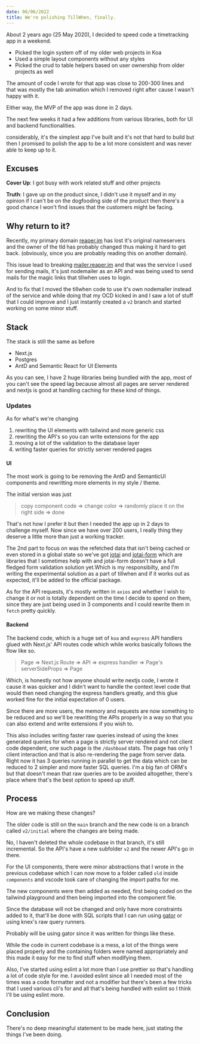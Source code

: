 ```yaml
---
date: 06/06/2022
title: We're polishing TillWhen, finally.
---
```


About 2 years ago (25 May 2020), I decided to speed code a timetracking app in a weekend.

- Picked the login system off of my older web projects in Koa
- Used a simple layout components without any styles
- Picked the crud to table helpers based on user ownership from older projects as well

The amount of code I wrote for that app was close to 200-300 lines and that was mostly the tab animation which I removed right after cause I wasn't
happy with it.

Either way, the MVP of the app was done in 2 days.

The next few weeks it had a few additions from various libraries, both for UI and backend functionalities.

considerably, it's the simplest app I've built and it's not that hard to build but then I promised to polish the app to be a lot more consistent and
was never able to keep up to it.

## Excuses

**Cover Up**: I got busy with work related stuff and other projects

**Truth**: I gave up on the product since, I didn't use it myself and in my opinion if I can't be on the dogfooding side of the product then there's a
good chance I won't find issues that the customers might be facing.

## Why return to it?

Recently, my primary domain [reaper.im](https://reaper.is) has lost it's original nameservers and the owner of the tld has probably changed thus
making it hard to get back. (obviously, since you are probably reading this on another domain).

This issue lead to breaking [mailer.reaper.im](https://mailer.reaper.im) and that was the service I used for sending mails, it's just nodemailer as an
API and was being used to send mails for the magic links that tillwhen uses to login.

And to fix that I moved the tillwhen code to use it's own nodemailer instead of the service and while doing that my OCD kicked in and I saw a lot of
stuff that I could improve and I just instantly created a `v2` branch and started working on some minor stuff.

## Stack

The stack is still the same as before

- Next.js
- Postgres
- AntD and Semantic React for UI Elements

As you can see, I have 2 huge libraries being bundled with the app, most of you can't see the speed lag because almost all pages are server rendered
and nextjs is good at handling caching for these kind of things.

### Updates

As for what's we're changing

1. rewriting the UI elements with tailwind and more generic css
2. rewriting the API's so you can write extensions for the app
3. moving a lot of the validation to the database layer
4. writing faster queries for strictly server rendered pages

#### UI

The most work is going to be removing the AntD and SemanticUI components and rewritting more elements in my style / theme.

The initial version was just

> copy component code => change color => randomly place it on the right side => done

That's not how I prefer it but then I needed the app up in 2 days to challenge myself. Now since we have over 200 users, I really thing they deserve a
little more than just a working tracker.

The 2nd part to focus on was the refetched data that isn't being cached or even stored in a global state so we've got [jotai](http://jotai.org) and
[jotai-form](https://github.com/jotai-labs/jotai-form) which are libraries that I sometimes help with and jotai-form doesn't have a full fledged form
validation solution yet.Which is my responsibilty, and I'm writing the experimental solution as a part of tillwhen and if it works out as expected,
it'll be added to the official package.

As for the API requests, it's mostly written in `axios` and whether I wish to change it or not is totally dependent on the time I decide to spend on
them, since they are just being used in 3 components and I could rewrite them in `fetch` pretty quickly.

#### Backend

The backend code, which is a huge set of `koa` and `express` API handlers glued with Next.js' API routes code which while works basically follows the
flow like so.

> Page => Next.js Route => API => express handler => Page's serverSideProps => Page

Which, is honestly not how anyone should write nextjs code, I wrote it cause it was quicker and I didn't want to handle the context level code that
would then need changing the express handlers greatly, and this glue worked fine for the initial expectation of 0 users.

Since there are more users, the memory and requests are now something to be reduced and so we'll be rewritting the APIs properly in a way so that you
can also extend and write extensions if you wish to.

This also includes writing faster raw queries instead of using the knex generated queries for when a page is strictly server rendered and not client
code dependent, one such page is the `/dashboad` stats. The page has only 1 client interaction and that is also re-rendering the page from server
data. Right now it has 3 queries running in parallel to get the data which can be reduced to 2 simpler and more faster SQL queries. I'm a big fan of
ORM's but that doesn't mean that raw queries are to be avoided altogether, there's place where that's the best option to speed up stuff.

## Process

How are we making these changes?

The older code is still on the `main` branch and the new code is on a branch called `v2/initial` where the changes are being made.

No, I haven't deleted the whole codebase in that branch, it's still incremental. So the API's have a new subfolder `v2` and the newer API's go in
there.

For the UI components, there were minor abstractions that I wrote in the previous codebase which I can now move to a folder called `old` inside
`components` and vscode took care of changing the import paths for me.

The new components were then added as needed, first being coded on the tailwind playground and then being imported into the component file.

Since the database will not be changed and only have more constraints added to it, that'll be done with SQL scripts that I can run using
[gator](https://github.com/barelyhuman/gator) or using knex's raw query runners.

Probably will be using gator since it was written for things like these.

While the code in current codebase is a mess, a lot of the things were placed properly and the containing folders were named appropriately and this
made it easy for me to find stuff when modifying them.

Also, I've started using eslint a lot more than I use prettier so that's handling a lot of code style for me. I avoided eslint since all I needed most
of the times was a code formatter and not a modifier but there's been a few tricks that I used various cli's for and all that's being handled with
eslint so I think I'll be using eslint more.

## Conclusion

There's no deep meaningful statement to be made here, just stating the things I've been doing.
